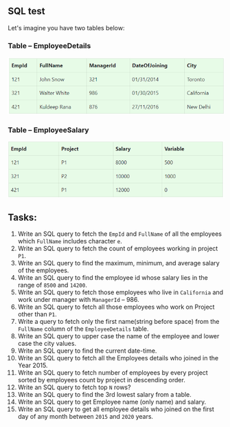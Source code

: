 ## SQL test
Let's imagine you have two tables below:

### Table – EmployeeDetails
![EmployeeDetails table](readme-assets/employee-details.table.PNG "EmployeeDetails table")

### Table – EmployeeSalary
![EmployeeSalary table](readme-assets/employee-salary.table.PNG "EmployeeSalary table")


## Tasks:
1) Write an SQL query to fetch the `EmpId` and `FullName` of all the employees which `FullName` includes character `e`.
2) Write an SQL query to fetch the count of employees working in project `P1`.
3) Write an SQL query to find the maximum, minimum, and average salary of the employees.
4) Write an SQL query to find the employee id whose salary lies in the range of `8500` and `14200`. 
5) Write an SQL query to fetch those employees who live in `California` and work under manager with `ManagerId` – 986. 
6) Write an SQL query to fetch all those employees who work on Project other than `P1`. 
7) Write a query to fetch only the first name(string before space) from the `FullName` column of the `EmployeeDetails` table. 
8) Write an SQL query to upper case the name of the employee and lower case the city values. 
9) Write an SQL query to find the current date-time. 
10) Write an SQL query to fetch all the Employees details who joined in the Year 2015. 
11) Write an SQL query to fetch number of employees by every project sorted by employees count by project in descending order. 
12) Write an SQL query to fetch top `N` rows? 
13) Write an SQL query to find the 3rd lowest salary from a table. 
14) Write an SQL query to get Employee name (only name) and salary. 
15) Write an SQL query to get all employee details who joined on the first day of any month between `2015` and `2020` years.


